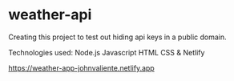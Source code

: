 # weather-api

Creating this project to test out hiding api keys in a public domain. 

Technologies used: Node.js Javascript HTML CSS & Netlify

https://weather-app-johnvaliente.netlify.app
